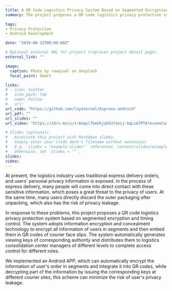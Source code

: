 ```yaml
---
title: A QR Code Logistics Privacy System Based on Segmented Encryption and Timing Control
summary: The project proposes a QR code logistics privacy protection system based on segmented encryption and timing control. The system adopts information encryption and concealment technology to encrypt all information of users in segments and then embed them in QR codes of courier face slips. The system automatically generates viewing keys of corresponding authority and distributes them to logistics consolidation center managers of different levels to complete access control for different roles.

tags:
- Privacy Protection
- Android Development

date: "2019-08-12T00:00:00Z"

# Optional external URL for project (replaces project detail page).
external_link: ""

image:
  caption: Photo by rawpixel on Unsplash
  focal_point: Smart

links:
# - icon: twitter
#   icon_pack: fab
#   name: Follow
#   url: 
url_code: "https://github.com/lxyeternal/Express-android"
url_pdf: ""
url_slides: ""
url_video: "https://1drv.ms/u/s!AoqulfGeUkjqhOJtSesj-bqLcm7PTA?e=smvCun"

# Slides (optional).
#   Associate this project with Markdown slides.
#   Simply enter your slide deck's filename without extension.
#   E.g. `slides = "example-slides"` references `content/slides/example-slides.md`.
#   Otherwise, set `slides = ""`.
slides: 
video: 
---
```


At present, the logistics industry uses traditional express delivery orders, and users' personal privacy information is exposed. In the process of express delivery, many people will come into direct contact with these sensitive information, which poses a great threat to the privacy of users. At the same time, many users directly discard the outer packaging after unpacking, which also has the risk of privacy leakage.

In response to these problems, this project proposes a QR code logistics privacy protection system based on segmented encryption and timing control. The system adopts information encryption and concealment technology to encrypt all information of users in segments and then embed them in QR codes of courier face slips. The system automatically generates viewing keys of corresponding authority and distributes them to logistics consolidation center managers of different levels to complete access control for different roles.

We implemented an Android APP, which can automatically encrypt the information of user's order in segments and integrate it into QR codes, while decrypting part of the information by issuing the corresponding keys at different courier sites, this scheme can minimize the risk of user's privacy leakage.
